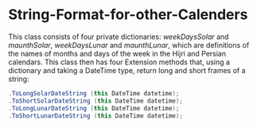 # String-Format-for-other-Calenders
This class consists of four private dictionaries:    _weekDaysSolar_ and   _maunthSolar_,   _weekDaysLunar_ and   _maunthLunar_, which are definitions of the names of months and days of the week in the Hijri and Persian calendars. This class then has four Extension methods that, using a dictionary and taking a DateTime type, return long and short frames of a string:

```c#
.ToLongSolarDateString (this DateTime datetime);
.ToShortSolarDateString (this DateTime datetime); 
.ToLongLunarDateString (this DateTime datetime);
.ToShortLunarDateString (this DateTime datetime);

